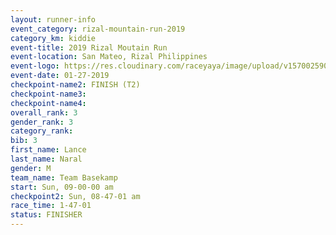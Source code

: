 ```yaml
---
layout: runner-info 
event_category: rizal-mountain-run-2019 
category_km: kiddie 
event-title: 2019 Rizal Moutain Run 
event-location: San Mateo, Rizal Philippines 
event-logo: https://res.cloudinary.com/raceyaya/image/upload/v1570025909/logo/rizal-mountain_gkfete.jpg 
event-date: 01-27-2019 
checkpoint-name2: FINISH (T2) 
checkpoint-name3: 
checkpoint-name4: 
overall_rank: 3
gender_rank: 3
category_rank: 
bib: 3
first_name: Lance
last_name: Naral
gender: M
team_name: Team Basekamp
start: Sun, 09-00-00 am
checkpoint2: Sun, 08-47-01 am
race_time: 1-47-01
status: FINISHER
---
```

